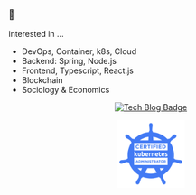 ### 🚀
interested in ...   
- DevOps, Container, k8s, Cloud
- Backend: Spring, Node.js
- Frontend, Typescript, React.js
- Blockchain
- Sociology & Economics  

<div align=center>

[![Tech Blog Badge](http://img.shields.io/badge/-Personal%20blog-black?style=flat-square&logo=github&link=https://iamle.sh/)](https://lesh.kr) 

<img src="./cka.png" width="120px" height="120px">

</div>
